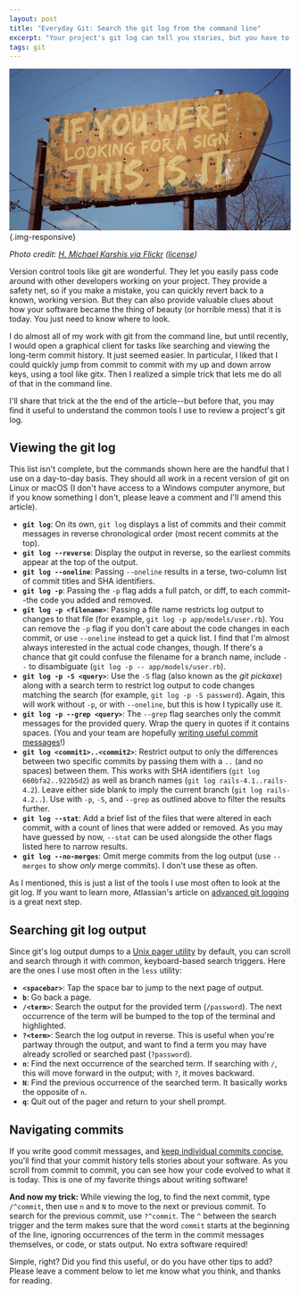 ```yaml
---
layout: post
title: "Everyday Git: Search the git log from the command line"
excerpt: "Your project's git log can tell you stories, but you have to know how to look for them. Here's how I explore a code base's history, using built-in command line tools."
tags: git
---
```


![](/images/posts/git-log-header-large.jpg){.img-responsive}

*Photo credit: [H. Michael Karshis via Flickr](https://www.flickr.com/photos/48889115061@N01/29330647181/) ([license](https://creativecommons.org/licenses/by/2.0/))*

Version control tools like git are wonderful. They let you easily pass code around with other developers working on your project. They provide a safety net, so if you make a mistake, you can quickly revert back to a known, working version. But they can also provide valuable clues about how your software became the thing of beauty (or horrible mess) that it is today. You just need to know where to look.

I do almost all of my work with git from the command line, but until recently, I would open a graphical client for tasks like searching and viewing the long-term commit history. It just seemed easier. In particular, I liked that I could quickly jump from commit to commit with my up and down arrow keys, using a tool like gitx. Then I realized a simple trick that lets me do all of that in the command line.

I'll share that trick at the the end of the article--but before that, you may find it useful to understand the common tools I use to review a project's git log.

## Viewing the git log

This list isn't complete, but the commands shown here are the handful that I use on a day-to-day basis. They should all work in a recent version of git on Linux or macOS (I don't have access to a Windows computer anymore, but if you know something I don't, please leave a comment and I'll amend this article).

- **`git log`**: On its own, `git log` displays a list of commits and their commit messages in reverse chronological order (most recent commits at the top).
- **`git log --reverse`**: Display the output in reverse, so the earliest commits appear at the top of the output.
- **`git log --oneline`**: Passing `--oneline` results in a terse, two-column list of commit titles and SHA identifiers.
- **`git log -p`**: Passing the `-p` flag adds a full patch, or diff, to each commit--the code you added and removed.
- **`git log -p <filename>`**: Passing a file name restricts log output to changes to that file (for example, `git log -p app/models/user.rb`). You can remove the `-p` flag if you don't care about the code changes in each commit, or use `--oneline` instead to get a quick list. I find that I'm almost always interested in the actual code changes, though. If there's a chance that git could confuse the filename for a branch name, include `--` to disambiguate (`git log -p -- app/models/user.rb`).
- **`git log -p -S <query>`**: Use the `-S` flag (also known as the *git pickaxe*) along with a search term to restrict log output to code changes matching the search (for example, `git log -p -S password`). Again, this will work without `-p`, or with `--oneline`, but this is how I typically use it.
- **`git log -p --grep <query>`**: The `--grep` flag searches only the commit messages for the provided query. Wrap the query in quotes if it contains spaces. (You and your team are hopefully [writing useful commit messages](http://tbaggery.com/2008/04/19/a-note-about-git-commit-messages.html)!)
- **`git log <commit1>..<commit2>`**: Restrict output to only the differences between two specific commits by passing them with a `..` (and no spaces) between them. This works with SHA identifiers (`git log 660bfa2..922b5d2`) as well as branch names (`git log rails-4.1..rails-4.2`). Leave either side blank to imply the current branch (`git log rails-4.2..`). Use with `-p`, `-S`, and `--grep` as outlined above to filter the results further.
- **`git log --stat`**: Add a brief list of the files that were altered in each commit, with a count of lines that were added or removed. As you may have guessed by now, `--stat` can be used alongside the other flags listed here to narrow results.
- **`git log --no-merges`**: Omit merge commits from the log output (use `--merges` to show *only* merge commits). I don't use these as often.

As I mentioned, this is just a list of the tools I use most often to look at the git log. If you want to learn more, Atlassian's article on [advanced git logging](https://www.atlassian.com/git/tutorials/git-log) is a great next step.

## Searching git log output

Since git's log output dumps to a [Unix pager utility](https://en.wikipedia.org/wiki/Terminal_pager) by default, you can scroll and search through it with common, keyboard-based search triggers. Here are the ones I use most often in the `less` utility:

- **`<spacebar>`**: Tap the space bar to jump to the next page of output.
- **`b`**: Go back a page.
- **`/<term>`**: Search the output for the provided term (`/password`). The next occurrence of the term will be bumped to the top of the terminal and highlighted.
- **`?<term>`**: Search the log output in reverse. This is useful when you're partway through the output, and want to find a term you may have already scrolled or searched past (`?password`).
- **`n`**: Find the next occurrence of the searched term. If searching with `/`, this will move forward in the output; with `?`, it moves backward.
- **`N`**: Find the previous occurrence of the searched term. It basically works the opposite of `n`.
- **`q`**: Quit out of the pager and return to your shell prompt.

## Navigating commits

If you write good commit messages, and [keep individual commits concise](http://johnkary.net/blog/git-add-p-the-most-powerful-git-feature-youre-not-using-yet/), you'll find that your commit history tells stories about your software. As you scroll from commit to commit, you can see how your code evolved to what it is today. This is one of my favorite things about writing software!

**And now my trick:** While viewing the log, to find the next commit, type `/^commit`, then use `n` and `N` to move to the next or previous commit. To search for the previous commit, use `?^commit`. The `^` between the search trigger and the term makes sure that the word `commit` starts at the beginning of the line, ignoring occurrences of the term in the commit messages themselves, or code, or stats output. No extra software required!

Simple, right? Did you find this useful, or do you have other tips to add? Please leave a comment below to let me know what you think, and thanks for reading.
